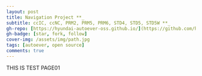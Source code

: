 ```yaml
---
layout: post
title: Navigation Project **_
subtitle: ccIC, ccNC, PRM2, PRM5, PRM6, STD4, STD5, STD5W **_ 
gh-repo: [https://hyundai-autoever-oss.github.io/](https://github.com/hyundai-autoever-oss)
gh-badge: [star, fork, follow]
cover-img: /assets/img/path.jpg
tags: [autoever, open source]
comments: true
---
```


THIS IS TEST PAGE01 

